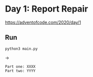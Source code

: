 # Day 1: Report Repair

https://adventofcode.com/2020/day/1

## Run

`python3 main.py`

->
```
Part one: XXXX
Part two: YYYY
```